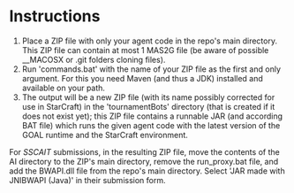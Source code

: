 # Instructions
1) Place a ZIP file with only your agent code in the repo's main directory. This ZIP file can contain at most 1 MAS2G file (be aware of possible __MACOSX or .git folders cloning files).
2) Run 'commands.bat' with the name of your ZIP file as the first and only argument. For this you need Maven (and thus a JDK) installed and available on your path.
3) The output will be a new ZIP file (with its name possibly corrected for use in StarCraft) in the 'tournamentBots' directory (that is created if it does not exist yet); this ZIP file contains a runnable JAR (and according BAT file) which runs the given agent code with the latest version of the GOAL runtime and the StarCraft environment.

For _SSCAIT_ submissions, in the resulting ZIP file, move the contents of the AI directory to the ZIP's main directory, remove the run_proxy.bat file, and add the BWAPI.dll file from the repo's main directory. Select 'JAR made with JNIBWAPI (Java)' in their submission form.
